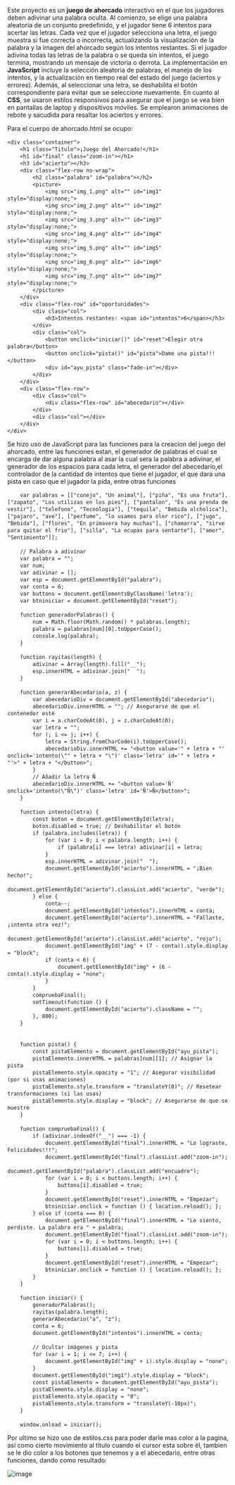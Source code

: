 Este proyecto es un **juego de ahorcado** interactivo en el que los jugadores deben adivinar una palabra oculta. Al comienzo, se elige una palabra aleatoria de un conjunto predefinido, y el jugador tiene 6 intentos para acertar las letras. Cada vez que el jugador selecciona una letra, el juego muestra si fue correcta o incorrecta, actualizando la visualización de la palabra y la imagen del ahorcado según los intentos restantes. Si el jugador adivina todas las letras de la palabra o se queda sin intentos, el juego termina, mostrando un mensaje de victoria o derrota. La implementación en **JavaScript** incluye la selección aleatoria de palabras, el manejo de los intentos, y la actualización en tiempo real del estado del juego (aciertos y errores). Además, al seleccionar una letra, se deshabilita el botón correspondiente para evitar que se seleccione nuevamente. En cuanto al **CSS**, se usaron estilos responsivos para asegurar que el juego se vea bien en pantallas de laptop y dispositivos móviles. Se emplearon animaciones de rebote y sacudida para resaltar los aciertos y errores. 

Para el cuerpo de ahorcado.html se ocupo: 

    <div class="container">
        <h1 class="Titulo">¡Juego del Ahorcado!</h1>
        <h1 id="final" class="zoom-in"></h1>
        <h3 id="acierto"></h3>
        <div class="flex-row no-wrap">
            <h2 class="palabra" id="palabra"></h2>
            <picture>
                <img src="img_1.png" alt="" id="img1" style="display:none;">
                <img src="img_2.png" alt="" id="img2" style="display:none;">
                <img src="img_3.png" alt="" id="img3" style="display:none;">
                <img src="img_4.png" alt="" id="img4" style="display:none;">
                <img src="img_5.png" alt="" id="img5" style="display:none;">
                <img src="img_6.png" alt="" id="img6" style="display:none;">
                <img src="img_7.png" alt="" id="img7" style="display:none;">
            </picture>
        </div>
        <div class="flex-row" id="oportunidades">
            <div class="col">
                <h3>Intentos restantes: <span id="intentos">6</span></h3>
            </div>
            <div class="col">
                <button onclick="iniciar()" id="reset">Elegir otra palabra</button>
                <button onclick="pista()" id="pista">Dame una pista!!!</button>
                <div id="ayu_pista" class="fade-in"></div>
            </div>
        </div>
        <div class="flex-row">
            <div class="col">
                <div class="flex-row" id="abecedario"></div>
            </div>
            <div class="col"></div>
        </div>
    </div>

Se hizo uso de JavaScript para las funciones para la creacion del juego del ahorcado, entre las funciones estan, el generador de palabras el cual se encarga de dar alguna palabra al asar la cual sera la palabra a adivinar, el generador de los espacios para cada letra, el generador del abecedario,el controlador de la cantidad de intentos que tiene el jugador, el que dara una pista en caso que el jugador la pida, entre otras funciones


        var palabras = [["conejo", "Un animal"], ["piña", "Es una fruta"], ["zapato", "Los utilizas en los pies"], ["pantalon", "Es una prenda de vestir"], ["telefono", "Tecnologia"], ["tequila", "Bebida alcholica"], ["pajaro", "ave"], ["perfume", "lo usamos para oler rico"], ["jugo", "Bebida"], ["flores", "En primavera hay muchas"], ["chamarra", "sirve para quitar el frio"], ["silla", "La ocupas para sentarte"], ["amor", "Sentimiento"]];

        // Palabra a adivinar
        var palabra = "";
        var num;
        var adivinar = [];
        var esp = document.getElementById("palabra");
        var conta = 6;
        var buttons = document.getElementsByClassName('letra');
        var btniniciar = document.getElementById("reset");

        function generadorPalabras() {
            num = Math.floor(Math.random() * palabras.length);
            palabra = palabras[num][0].toUpperCase();
            console.log(palabra);
        }

        function rayitas(length) {
            adivinar = Array(length).fill("__");
            esp.innerHTML = adivinar.join("  ");
        }

        function generarAbecedario(a, z) {
            var abecedarioDiv = document.getElementById("abecedario");
            abecedarioDiv.innerHTML = ""; // Asegurarse de que el contenedor esté
            var i = a.charCodeAt(0), j = z.charCodeAt(0);
            var letra = "";
            for (; i <= j; i++) {
                letra = String.fromCharCode(i).toUpperCase();
                abecedarioDiv.innerHTML += "<button value='" + letra + "' onclick='intento(\"" + letra + "\")' class='letra' id='" + letra + "'>" + letra + "</button>";
            }
            // Añadir la letra Ñ
            abecedarioDiv.innerHTML += "<button value='Ñ' onclick='intento(\"Ñ\")' class='letra' id='Ñ'>Ñ</button>";
        }

        function intento(letra) {
            const boton = document.getElementById(letra);
            boton.disabled = true; // Deshabilitar el botón
            if (palabra.includes(letra)) {
                for (var i = 0; i < palabra.length; i++) {
                    if (palabra[i] === letra) adivinar[i] = letra;
                }
                esp.innerHTML = adivinar.join("  ");
                document.getElementById("acierto").innerHTML = "¡Bien hecho!";
                document.getElementById("acierto").classList.add("acierto", "verde");
            } else {
                conta--;
                document.getElementById("intentos").innerHTML = conta;
                document.getElementById("acierto").innerHTML = "Fallaste, ¡intenta otra vez!";
                document.getElementById("acierto").classList.add("acierto", "rojo");
                document.getElementById("img" + (7 - conta)).style.display = "block";
                if (conta < 6) {
                    document.getElementById("img" + (6 - conta)).style.display = "none";
                }
            }
            compruebaFinal();
            setTimeout(function () {
                document.getElementById("acierto").className = "";
            }, 800);
        }


        function pista() {
            const pistaElemento = document.getElementById("ayu_pista");
            pistaElemento.innerHTML = palabras[num][1]; // Asignar la pista
            pistaElemento.style.opacity = "1"; // Asegurar visibilidad (por si usas animaciones)
            pistaElemento.style.transform = "translateY(0)"; // Resetear transformaciones (si las usas)
            pistaElemento.style.display = "block"; // Asegurarse de que se muestre
        }

        function compruebaFinal() {
            if (adivinar.indexOf("__") === -1) {
                document.getElementById("final").innerHTML = "Lo lograste, Felicidades!!!";
                document.getElementById("final").classList.add("zoom-in");
                document.getElementById("palabra").classList.add("encuadre");
                for (var i = 0; i < buttons.length; i++) {
                    buttons[i].disabled = true;
                }
                document.getElementById("reset").innerHTML = "Empezar";
                btniniciar.onclick = function () { location.reload(); };
            } else if (conta === 0) {
                document.getElementById("final").innerHTML = "Lo siento, perdiste. La palabra era " + palabra;
                document.getElementById("final").classList.add("zoom-in");
                for (var i = 0; i < buttons.length; i++) {
                    buttons[i].disabled = true;
                }
                document.getElementById("reset").innerHTML = "Empezar";
                btniniciar.onclick = function () { location.reload(); };
            }
        }

        function iniciar() {
            generadorPalabras();
            rayitas(palabra.length);
            generarAbecedario("a", "z");
            conta = 6;
            document.getElementById("intentos").innerHTML = conta;

            // Ocultar imágenes y pista
            for (var i = 1; i <= 7; i++) {
                document.getElementById("img" + i).style.display = "none";
            }
            document.getElementById("img1").style.display = "block";
            const pistaElemento = document.getElementById("ayu_pista");
            pistaElemento.style.display = "none";
            pistaElemento.style.opacity = "0";
            pistaElemento.style.transform = "translateY(-10px)";
        }

        window.onload = iniciar();
Por ultimo se hizo uso de estilos.css para poder darle mas color a la pagina, asi como cierto movimiento al titulo cuando el cursor esta sobre él, tambien se le dio color a los botones que tenemos y a el abecedario, entre otras funciones, dando como resultado:

![image](https://github.com/user-attachments/assets/7d133096-814d-4a10-a200-5495408a6a10)
